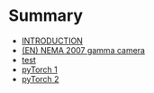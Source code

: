 # Summary

- [INTRODUCTION](./README.md)
- [(EN) NEMA 2007 gamma camera](./NEMA2007_gamma_camerad.md)
- [test](./test.md)
- [pyTorch 1](./pytorch1.md)
- [pyTorch 2](./pytorch2.md)
<!-- - [GAMMA CAMERA](./gamma_camera_ch0.md) -->
<!--   - [Théorique](./gamma_camera_theorique.md) -->
<!--     - [Scintigraphique planaire](./gamma_camera_scintigraphique_planaire_ch_0.md) -->
<!--     - [Tomographique](./gamma_camera_scintigraphique_tomographique.md) -->
<!--     - [Corps entier](./gamma_camera_scintigraphique_corps_entier.md) -->
<!--   - [Pratique](./gamma_camera_pratique.md) -->
<!--     - [Matériel](./gamma_camera_materiel.md) -->
<!---->
<!---->
<!-- - [PET CT](./pet_ch0.md) -->
<!--   - [théorique](./pet_theorique.md) -->
<!--   - [pratique](./pet_pratique.md) -->
<!--     - [matériel](./pet_materiel.md) -->
<!---->
<!---->
<!-- - [RADIOLOGIE CONVENTIONNEL](./radiologie_conventionnel_ch0.md) -->
<!--   - [théorique](./radiologie_conventionnel_theorique.md) -->
<!--   - [pratique](./radiologie_conventionnel_pratique.md) -->
<!--     - [matériel](./radiologie_conventionnel_materiel.md) -->
